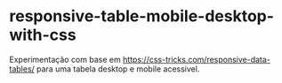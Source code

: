 # responsive-table-mobile-desktop-with-css
Experimentação com base em https://css-tricks.com/responsive-data-tables/ para uma tabela desktop e mobile acessivel.
